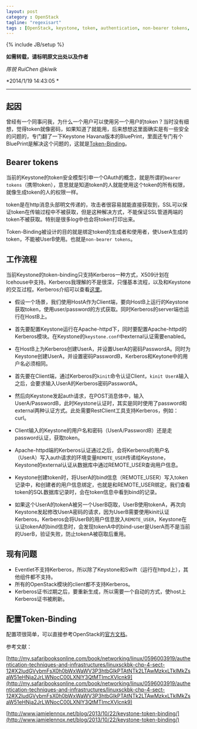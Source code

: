```yaml
---
layout: post
category : OpenStack
tagline: "regexisart"
tags : [OpenStack, keystone, token, authentication, non-bearer tokens, Kerberos]
---
```

{% include JB/setup %}

**如需转载，请标明原文出处以及作者**

*陈锐 RuiChen @kiwik*

*2014/1/19 14:43:05 *

----------


## 起因

曾经有一个同事问我，为什么一个用户可以使用另一个用户的token？当时没有细想，觉得token就像密码，如果知道了就能用，后来想想这里面确实是有一些安全的问题的，专门翻了一下Keystone Havana版本的BluePrint，里面还专门有个BluePrint是解决这个问题的，这就是[Token-Binding](https://blueprints.launchpad.net/keystone/+spec/authentication-tied-to-token)。

## Bearer tokens

当前的Keystone的token安全模型引申一个OAuth的概念，就是所谓的`bearer tokens`（携带token），意思就是知道token的人就能使用这个token的所有权限，就像生成token的人的权限一样。

token是在http消息头部明文传递的，攻击者很容易就能直接获取到，SSL可以保证token在传输过程中不被获取，但是这种解决方式，不能保证SSL管道两端的token不被获取。特别是很多log中也会将token打印出来。

Token-Binding被设计的目的就是绑定token的生成者和使用者，使UserA生成的token，不能被UserB使用。也就是`non-bearer tokens`。

## 工作流程

当前Keystone的token-binding只支持Kerberos一种方式，X509计划在Icehouse中支持。Kerberos我理解的不是很深，只懂基本流程，以及和Keystone的交互过程。Kerberos介绍可以查看[这里](http://en.wikipedia.org/wiki/Kerberos_%28protocol%29)。

- 假设一个场景，我们使用HostA作为Client端，要向HostB上运行的Keystone获取token，使用user/password的方式获取。同时Kerberos的server端也运行在HostB上。

- 首先要配置Keystone运行在Apache-httpd下，同时要配置Apache-httpd的Kerberos模块。在Keystone的`keystone.conf`中external认证需要enabled。

- 在HostB上为Kerberos创建UserA，并设置UserA的密码PasswordA。同时为Keystone创建UserA，并设置密码PasswordB，Kerberos和Keytone中的用户名必须相同。

- 首先要在Client端，通过Kerberos的`kinit`命令认证Client，`kinit UserA`输入之后，会要求输入UserA的Kerberos密码PasswordA。

- 然后向Keystone发起auth请求，在POST消息体中，输入UserA/PasswordB，此时Keystone认证时，其实是同时使用了password和external两种认证方式。此处需要RestClient工具支持Kerberos，例如：curl。

- Client输入的Keystone的用户名和密码（UserA/PasswordB）还是走password认证，获取token。

- Apache-httpd端的Kerberos认证通过之后，会将Kerberos的用户名（UserA）写入auth请求的环境变量`REMOTE_USER`传递给Keystone，Keystone的external认证从数据库中通过REMOTE_USER查询用户信息。

- Keystone创建token时，将UserA的bind信息（REMOTE_USER）写入token记录中，和创建者的用户信息绑定，也就是和REMOTE_USER绑定。我们查看token的SQL数据库记录时，会在token信息中看到bind的记录。

- 如果这个UserA的tokenA被另一个UserB窃取，UserB使用tokenA，再次向Keystone发起修改UserA密码的请求，因为UserB需要使用kinit认证Kerberos，Kerberos会将UserB的用户信息放入`REMOTE_USER`，Keystone在认证tokenA的bind信息时，会发现tokenA中的bind-user是UserA而不是当前的UserB，验证失败，防止tokenA被窃取后重用。

## 现有问题

- Eventlet不支持Kerberos，所以除了Keystone和Swift（运行在httpd上），其他组件都不支持。
- 所有的OpenStack模块的client都不支持Kerberos。
- Kerberos证书过期之后，要重新生成，所以需要一个自动的方式，使host上Kerberos证书被刷新。

## 配置Token-Binding

配置项很简单，可以直接参考OpenStack的[官方文档](http://docs.openstack.org/developer/keystone/configuration.html#token-binding)。

参考文献：

[http://my.safaribooksonline.com/book/networking/linux/0596003919/authentication-techniques-and-infrastructures/linuxsckbk-chp-4-sect-12#X2ludGVybmFsX0h0bWxWaWV3P3htbGlkPTAtNTk2LTAwMzkxLTklMkZsaW51eHNja2JrLWNocC00LXNlY3QtMTImcXVlcnk9](http://my.safaribooksonline.com/book/networking/linux/0596003919/authentication-techniques-and-infrastructures/linuxsckbk-chp-4-sect-12#X2ludGVybmFsX0h0bWxWaWV3P3htbGlkPTAtNTk2LTAwMzkxLTklMkZsaW51eHNja2JrLWNocC00LXNlY3QtMTImcXVlcnk9)

[http://www.jamielennox.net/blog/2013/10/22/keystone-token-binding/](http://www.jamielennox.net/blog/2013/10/22/keystone-token-binding/)